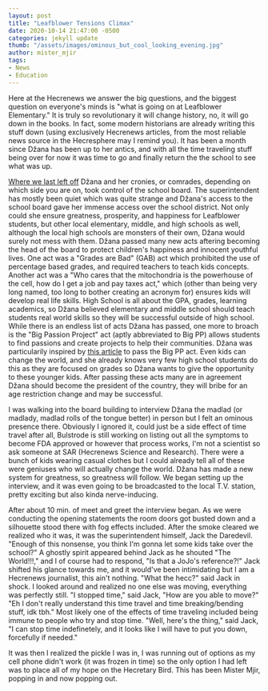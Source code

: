 ```yaml
---
layout: post
title: "Leafblower Tensions Climax"
date: 2020-10-14 21:47:00 -0500
categories: jekyll update
thumb: "/assets/images/ominous_but_cool_looking_evening.jpg"
author: mister_mjir
tags:
- News
- Education
---
```


Here at the Hecrenews we answer the big questions, and the biggest question on everyone's minds is "what is going on at Leafblower Elementary." It is truly
so revolutionary it will change history, no, it will go down in the books. In fact, some modern historians are already writing this stuff down (using exclusively
Hecrenews articles, from the most reliable news source in the Hecresphere may I remind you). It has been a month since Džana has been up to her antics, and with all
the time traveling stuff being over for now it was time to go and finally return the the school to see what was up.

[Where we last left off](https://hecrenews.github.io/jekyll/update/2020/09/02/leafblower-board-taken-down.html) Džana and her cronies, or comrades, depending on
which side you are on, took control of the school board. The superintendent has mostly been quiet which was quite strange and Džana's access to the school board gave
her immense access over the school district. Not only could she ensure greatness, prosperity, and happiness for Leafblower students, but other local elementary,
middle, and high schools as well, although the local high schools are monsters of their own, Džana would surely not mess with them. Džana passed many new acts aftering
becoming the head of the board to protect children's happiness and innocent youthful lives. One act was a "Grades are Bad" (GAB) act which prohibited the use of
percentage based grades, and required teachers to teach kids concepts. Another act was a "Who cares that the mitochondria is the powerhouse of the cell, how do I get
a job and pay taxes act," which (other than being very long named, too long to bother creating an acronym for) ensures kids will develop real life skills. High School
is all about the GPA, grades, learning academics, so Džana believed elementary and middle school should teach students real world skills so they will be successful
outside of high school. While there is an endless list of acts Džana has passed, one more to broach is the "Big Passion Project" act (aptly abbreviated to Big PP)
allows students to find passions and create projects to help their communities. Džana was particularily inspired by
[this article](https://hecrenews.github.io/jekyll/update/2020/08/08/gamer-games-to-heat-up-homes-during-winter.html) to pass the Big PP act. Even kids can change the
world, and she already knows very few high school students do this as they are focused on grades so Džana wants to give the opportunity to these younger kids. After
passing these acts many are in agreement Džana should become the president of the country, they will bribe for an age restriction change and may be successful.

I was walking into the board building to interview Džana the madlad (or madlady, madlad rolls of the tongue better) in person but I felt an ominous presence there.
Obviously I ignored it, could just be a side effect of time travel after all, Bulstrode is still working on listing out all the symptoms to become FDA approved or
however that process works, I'm not a scientist so ask someone at SAR (Hecrenews Science and Research). There were a bunch of kids wearing casual clothes but I could
already tell all of these were geniuses who will actually change the world. Džana has made a new system for greatness, so greatness will follow. We began setting up
the interview, and it was even going to be broadcasted to the local T.V. station, pretty exciting but also kinda nerve-inducing.

After about 10 min. of meet and greet the interview began. As we were conducting the opening statements the room doors got busted down and a silhouette stood there
with fog effects included. After the smoke cleared we realized who it was, it was the superintendent himself, Jack the Daredevil. "Enough of this nonsense, you think
I'm gonna let some kids take over the school?" A ghostly spirit appeared behind Jack as he shouted "The World!!!," and I of course had to respond, "Is that a
JoJo's reference?!" Jack shifted his glance towards me, and it would've been intimidating but I am a Hecrenews journalist, this ain't nothing. "What the hecc?" said
Jack in shock. I looked around and realized no one else was moving, everything was perfectly still. "I stopped time," said Jack, "How are you able to move?" "Eh
I don't really understand this time travel and time breaking/bending stuff, idk tbh." Most likely one of the effects of time traveling included being immune to
people who try and stop time. "Well, here's the thing," said Jack, "I can stop time indefinetely, and it looks like I will have to put you down, forcefully if needed."

It was then I realized the pickle I was in, I was running out of options as my cell phone didn't work (it was frozen in time) so the only option I had left was to
place all of my hope on the Hecretary Bird. This has been Mister Mjir, popping in and now popping out.
